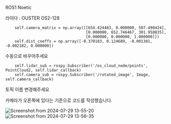 ROS1 Noetic

라이다 : OUSTER OS2-128

        self.camera_matrix = np.array([[654.424483, 0.000000, 507.498424],
                                       [0.000000, 652.746467, 301.958835],
                                       [0.000000, 0.000000, 1.000000]])
        self.dist_coeffs = np.array([-0.370183, 0.124689, -0.001381, -0.002182, 0.000000])
수동으로 바꾸어주세요


        self.lidar_sub = rospy.Subscriber('/os_cloud_node/points', PointCloud2, self.lidar_callback)
        self.camera_sub = rospy.Subscriber('/rotated_image', Image, self.camera_callback)
토픽 이름 변경해주세요

카메라가 오른쪽에 있다는 기준으로 코드를 작성했습니다.


![Screenshot from 2024-07-29 13-55-20](https://github.com/user-attachments/assets/a91bf31b-414f-4efb-8b76-3cfc262e3baf)
![Screenshot from 2024-07-29 13-56-35](https://github.com/user-attachments/assets/0c80f77a-4504-4e3d-8035-70481e8ed4df)
